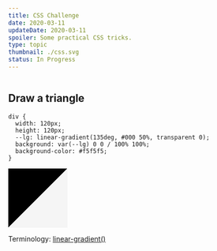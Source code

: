 ```yaml
---
title: CSS Challenge
date: 2020-03-11
updateDate: 2020-03-11
spoiler: Some practical CSS tricks.
type: topic
thumbnail: ./css.svg
status: In Progress
---
```


```toc
```

## Draw a triangle

```css{4-5}
div {
  width: 120px;
  height: 120px;
  --lg: linear-gradient(135deg, #000 50%, transparent 0);
  background: var(--lg) 0 0 / 100% 100%;
  background-color: #f5f5f5;
}
```

<style>
  .triangle {
    width: 120px;
    height: 120px;
    --lg: linear-gradient(135deg, #000 50%, transparent 0);
    background: var(--lg) 0 0 / 100% 100%;
    background-color: #f5f5f5;
  }
</style>

<div class="triangle"></div>

Terminology: [linear-gradient()](/css-checklist/)
